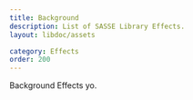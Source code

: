```yaml
---
title: Background
description: List of SASSE Library Effects.
layout: libdoc/assets

category: Effects
order: 200
---
```


Background Effects yo.
